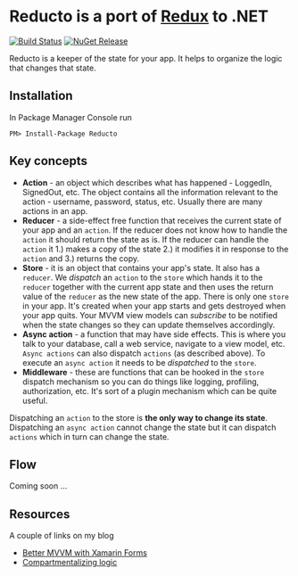 # Reducto is a port of [Redux](http://rackt.github.io/redux/) to .NET

[![Build Status](https://img.shields.io/travis/pshomov/reducto.svg?style=flat-square)](https://travis-ci.org/pshomov/reducto)
[![NuGet Release](https://img.shields.io/nuget/v/Reducto.svg?style=flat-square)](https://www.nuget.org/packages/Reducto/)

Reducto is a keeper of the state for your app. It helps to organize the logic that changes that state.

## Installation

In Package Manager Console run

```
PM> Install-Package Reducto
```

## Key concepts

 - **Action** - an object which describes what has happened - LoggedIn, SignedOut, etc. The object contains all the information relevant to the action - username, password, status, etc. Usually there are many actions in an app. 
 - **Reducer** - a side-effect free function that receives the current state of your app and an `action`. If the reducer does not know how to handle the `action` it should return the state as is. If the reducer can handle the `action` it 1.) makes a copy of the state 2.) it modifies it in response to the `action` and 3.) returns the copy.
 - **Store** - it is an object that contains your app's state. It also has a `reducer`. We _dispatch_ an `action` to the `store` which hands it to the `reducer` together with the current app state and then uses the return value of the `reducer` as the new state of the app. There is only one `store` in your app. It's created when your app starts and gets destroyed when your app quits. Your MVVM view models can _subscribe_ to be notified when the state changes so they can update themselves accordingly. 
 - **Async action** - a function that may have side effects. This is where you talk to your database, call a web service, navigate to a view model, etc. `Async actions` can also dispatch `actions` (as described above). To execute an `async action` it needs to be _dispatched_ to the `store`.
 - **Middleware** - these are functions that can be hooked in the `store` dispatch mechanism so you can do things like logging, profiling, authorization, etc. It's sort of a plugin mechanism which can be quite useful.

Dispatching an `action` to the store is **the only way to change its state**.<br>
Dispatching an `async action` cannot change the state but it can dispatch `actions` which in turn can change the state.

## Flow

Coming soon ...

## Resources

A couple of links on my blog
 
 - [Better MVVM with Xamarin Forms](http://pshomov.github.io/better-mvvm-with-xamarin-forms/)
 - [Compartmentalizing logic](http://pshomov.github.io/compartmentalizing-logic/)
